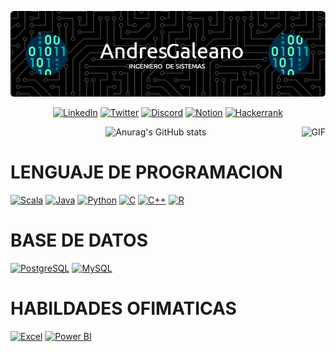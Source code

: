 ![Banner de andres](github-header-image.png)


<div align=center>
  
[![LinkedIn](https://img.shields.io/badge/LinkedIn-%230077B5.svg?&style=for-the-badge&logo=linkedin&logoColor=white)](TU_ENLACE_A_LINKEDIN)
[![Twitter](https://img.shields.io/badge/Twitter-%231DA1F2.svg?&style=for-the-badge&logo=twitter&logoColor=white)](TU_ENLACE_A_TWITTER)
[![Discord](https://img.shields.io/badge/Discord-%237289DA.svg?&style=for-the-badge&logo=discord&logoColor=white)](ENLACE_A_TU_SERVIDOR_DE_DISCORD)
[![Notion](https://img.shields.io/badge/Notion-%23000000.svg?&style=for-the-badge&logo=notion&logoColor=white)](ENLACE_A_TU_PAGINA_DE_NOTION)
[![Hackerrank](https://img.shields.io/badge/Hackerrank-%232EC866.svg?&style=for-the-badge&logo=hackerrank&logoColor=white)](ENLACE_A_TU_PERFIL_DE_HACKERRANK)

</div>

<div align=center>
  
![Anurag's GitHub stats](https://github-readme-stats.vercel.app/api?username=Zanyllect58&show_icons=true&theme=transparent)
<img align="right" height="200px" alt="GIF" src="https://media.giphy.com/media/v1.Y2lkPTc5MGI3NjExYnM1ajJldnl5N3N1MjU3cHJpdHY1aXYyOGM2eTF1YThuOGFscnZ5bSZlcD12MV9pbnRlcm5hbF9naWZfYnlfaWQmY3Q9cw/HN6GLlUsMvue652b2w/giphy.gif" />


</div>


# LENGUAJE DE PROGRAMACION 

[![Scala](https://img.shields.io/badge/Scala-%23DC322F.svg?&style=for-the-badge&logo=scala&logoColor=white)](ENLACE_A_TU_PAGINA_O_REPOSITORIO_DE_SCALA)
[![Java](https://img.shields.io/badge/Java-%23ED8B00.svg?&style=for-the-badge&logo=java&logoColor=white)](ENLACE_A_TU_PAGINA_O_REPOSITORIO_DE_JAVA)
[![Python](https://img.shields.io/badge/Python-%233776AB.svg?&style=for-the-badge&logo=python&logoColor=white)](ENLACE_A_TU_PAGINA_O_REPOSITORIO_DE_PYTHON)
[![C](https://img.shields.io/badge/C-%2300599C.svg?&style=for-the-badge&logo=c&logoColor=white)](ENLACE_A_TU_PAGINA_O_REPOSITORIO_DE_C)
[![C++](https://img.shields.io/badge/C++-%2300599C.svg?&style=for-the-badge&logo=c%2B%2B&logoColor=white)](ENLACE_A_TU_PAGINA_O_REPOSITORIO_DE_CPP)
[![R](https://img.shields.io/badge/R-%23276DC3.svg?&style=for-the-badge&logo=r&logoColor=white)](ENLACE_A_TU_PAGINA_O_REPOSITORIO_DE_R)



# BASE DE DATOS

[![PostgreSQL](https://img.shields.io/badge/PostgreSQL-%23336791.svg?&style=for-the-badge&logo=postgresql&logoColor=white)](ENLACE_A_TU_PAGINA_O_REPOSITORIO_DE_POSTGRESQL)
[![MySQL](https://img.shields.io/badge/MySQL-%234479A1.svg?&style=for-the-badge&logo=mysql&logoColor=white)](ENLACE_A_TU_PAGINA_O_REPOSITORIO_DE_MYSQL)


# HABILDADES OFIMATICAS 

[![Excel](https://img.shields.io/badge/Excel-%23217346.svg?&style=for-the-badge&logo=microsoft-excel&logoColor=white)](ENLACE_A_TU_PAGINA_O_REPOSITORIO_DE_EXCEL)
[![Power BI](https://img.shields.io/badge/Power_BI-%23F2C811.svg?&style=for-the-badge&logo=power-bi&logoColor=white)](ENLACE_A_TU_PAGINA_O_REPOSITORIO_DE_POWER_BI)










